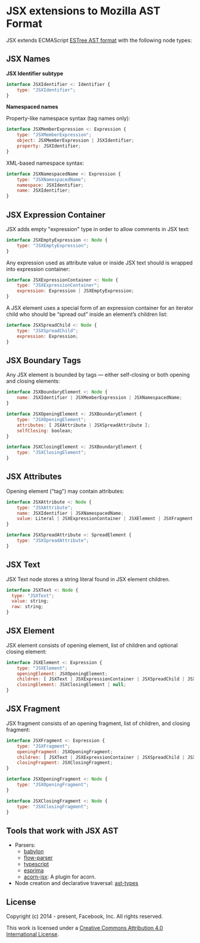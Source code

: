 JSX extensions to Mozilla AST Format
====================================

JSX extends ECMAScript [ESTree AST format](https://github.com/estree/estree) with the following node types:

JSX Names
---------

__JSX Identifier subtype__

```js
interface JSXIdentifier <: Identifier {
    type: "JSXIdentifier";
}
```

__Namespaced names__

Property-like namespace syntax (tag names only):

```js
interface JSXMemberExpression <: Expression {
    type: "JSXMemberExpression";
    object: JSXMemberExpression | JSXIdentifier;
    property: JSXIdentifier;
}
```

XML-based namespace syntax:

```js
interface JSXNamespacedName <: Expression {
    type: "JSXNamespacedName";
    namespace: JSXIdentifier;
    name: JSXIdentifier;
}
```

JSX Expression Container
------------------------

JSX adds empty "expression" type in order to allow comments in JSX text:

```js
interface JSXEmptyExpression <: Node {
    type: "JSXEmptyExpression";
}
```

Any expression used as attribute value or inside JSX text should is wrapped into expression container:

```js
interface JSXExpressionContainer <: Node {
    type: "JSXExpressionContainer";
    expression: Expression | JSXEmptyExpression;
}
```

A JSX element uses a special form of an expression container for an iterator child who should be “spread out” inside an element’s children list:

```js
interface JSXSpreadChild <: Node {
    type: "JSXSpreadChild";
    expression: Expression;
}
```

JSX Boundary Tags
-----------------

Any JSX element is bounded by tags &mdash; either self-closing or both opening and closing elements:

```js
interface JSXBoundaryElement <: Node {
    name: JSXIdentifier | JSXMemberExpression | JSXNamespacedName;
}

interface JSXOpeningElement <: JSXBoundaryElement {
    type: "JSXOpeningElement";
    attributes: [ JSXAttribute | JSXSpreadAttribute ];
    selfClosing: boolean;
}

interface JSXClosingElement <: JSXBoundaryElement {
    type: "JSXClosingElement";
}
```

JSX Attributes
--------------

Opening element ("tag") may contain attributes:

```js
interface JSXAttribute <: Node {
    type: "JSXAttribute";
    name: JSXIdentifier | JSXNamespacedName;
    value: Literal | JSXExpressionContainer | JSXElement | JSXFragment | JSXIdentifier | null;
}

interface JSXSpreadAttribute <: SpreadElement {
    type: "JSXSpreadAttribute";
}
```

JSX Text
--------

JSX Text node stores a string literal found in JSX element children.

```js
interface JSXText <: Node {
  type: "JSXText";
  value: string;
  raw: string;
}
```

JSX Element
-----------

JSX element consists of opening element, list of children and optional closing element:

```js
interface JSXElement <: Expression {
    type: "JSXElement";
    openingElement: JSXOpeningElement;
    children: [ JSXText | JSXExpressionContainer | JSXSpreadChild | JSXElement | JSXFragment ];
    closingElement: JSXClosingElement | null;
}
```

JSX Fragment
------------

JSX fragment consists of an opening fragment, list of children, and closing fragment:

```js
interface JSXFragment <: Expression {
    type: "JSXFragment";
    openingFragment: JSXOpeningFragment;
    children: [ JSXText | JSXExpressionContainer | JSXSpreadChild | JSXElement | JSXFragment ];
    closingFragment: JSXClosingFragment;
}
```

```js
interface JSXOpeningFragment <: Node {
    type: "JSXOpeningFragment";
}
```

```js
interface JSXClosingFragment <: Node {
    type: "JSXClosingFragment";
}
```

Tools that work with JSX AST
----------------------------

* Parsers:
  - [babylon](https://github.com/babel/babylon)
  - [flow-parser](https://www.npmjs.com/package/flow-parser)
  - [typescript](https://www.typescriptlang.org/docs/handbook/jsx.html)
  - [esprima](https://esprima.readthedocs.io/en/latest/syntactic-analysis.html#jsx-syntax-support)
  - [acorn-jsx](https://github.com/RReverser/acorn-jsx): A plugin for acorn.
* Node creation and declarative traversal: [ast-types](https://github.com/benjamn/ast-types)

License
-------

Copyright (c) 2014 - present, Facebook, Inc.
All rights reserved.

This work is licensed under a [Creative Commons Attribution 4.0
International License](http://creativecommons.org/licenses/by/4.0/).
